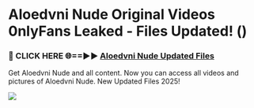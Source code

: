 # Aloedvni Nude Original Videos 0nlyFans Leaked - Files Updated! ()

<h3>🔴 CLICK HERE 🌐==►► <a href="https://tinyurl.com/2p9ay9w9" rel="nofollow">Aloedvni Nude Updated Files</a></h3>

Get Aloedvni Nude and all content. Now you can access all videos and pictures of Aloedvni Nude. New Updated Files 2025!

[![](https://i.imgur.com/KQgVmj3.gif)](https://tinyurl.com/2p9ay9w9)
